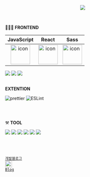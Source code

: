 <div align="center">
  <img src="https://capsule-render.vercel.app/api?type=waving&color=368DA8&height=230&text=jaylenyu&fontColor=353839&fontSize=90&fontAlignY=37"/>
</div>
<br />


<br />
  
👩🏻‍💻 <strong>FRONTEND</strong>


  
|JavaScript|React|Sass|
| :--: | :--: | :--: |
| <img src="https://techstack-generator.vercel.app/js-icon.svg" alt="icon" width="63" height="63" /> |  <img src="https://techstack-generator.vercel.app/react-icon.svg" alt="icon" width="63" height="63" /> | <img src="https://techstack-generator.vercel.app/sass-icon.svg" alt="icon" width="63" height="63" /></div> |
<div>
  <img src="https://img.shields.io/badge/html5-E34F26?style=flat&logo=HTML5&logoColor=white"/>
  <img src="https://img.shields.io/badge/css3-1572B6?style=flat&logo=CSS3&logoColor=white"/>
    <img src="https://img.shields.io/badge/styled%20components-DB7093?style=flat&logo=styled-components&logoColor=white"/>
</div>
<div>
  <br />

<strong>EXTENTION</strong>
  
![prettier](https://img.shields.io/badge/-prettier-%23E5E5E5?style=for-the-badge&logo=prettier&logoColor=#F7B93E)
![ESLint](https://img.shields.io/badge/ESLint-4B3263?style=for-the-badge&logo=eslint&logoColor=white)

  </div>
<br />
<br />

⚒ <strong>TOOL</strong>
<br />
<div>
  <img src="https://img.shields.io/badge/vsCode-007ACC?style=flat&logo=Visual Studio Code&logoColor=white"/>
  <img src="https://img.shields.io/badge/Git-F05032?style=flat&logo=Git&logoColor=white"/>
  <img src="https://img.shields.io/badge/GitHub-181717?style=flat&logo=GitHub&logoColor=white"/>
  <img src="https://img.shields.io/badge/Notion-000000?style=flat&logo=Notion&logoColor=white"/>
  <img src="https://img.shields.io/badge/Slack-4A154B?style=flat&logo=Slack&logoColor=white"/>
<!--   <img src="https://img.shields.io/badge/AWS-232F3E?style=flat&logo=Amazon AWS&logoColor=white"/> -->
  <img src="https://img.shields.io/badge/Trello-0052CC?style=flat&logo=Trello&logoColor=white"/>
</div>
<br />
<br />
    <br />

  <code><a href="https://jaylenyu.tistory.com/" title="Tistory Profile">개발블로그 <img width="22" src="https://blog.kakaocdn.net/dn/Nqwam/btrdmBnaJK4/H1Ez1UWUCiVHAkMssL9Bi1/img.png"> Blog</a></code>

<br />
